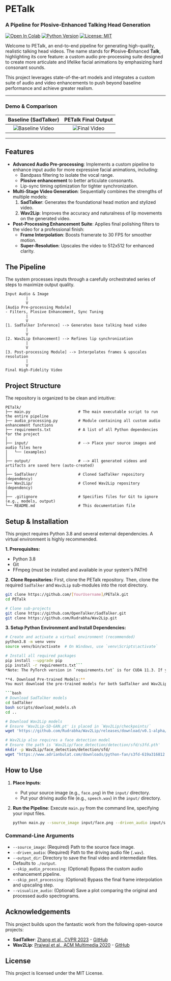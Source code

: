 # PETalk
### A Pipeline for Plosive-Enhanced Talking Head Generation

[![Open In Colab](https://colab.research.google.com/assets/colab-badge.svg)](https://colab.research.google.com/drive/1c6eDLz7lzaEfd4jRNdKOwggxWLWQGslC#scrollTo=wFPyLufX-RiF)
[![Python Version](https://img.shields.io/badge/Python-3.8-blue.svg)](https://www.python.org/downloads/release/python-380/)
[![License: MIT](https://img.shields.io/badge/License-MIT-yellow.svg)](https://opensource.org/licenses/MIT)


Welcome to PETalk, an end-to-end pipeline for generating high-quality, realistic talking head videos. The name stands for **P**losive-**E**nhanced **Talk**, highlighting its core feature: a custom audio pre-processing suite designed to create more articulate and lifelike facial animations by emphasizing hard consonant sounds.

This project leverages state-of-the-art models and integrates a custom suite of audio and video enhancements to push beyond baseline performance and achieve greater realism.

---

### Demo & Comparison

| Baseline (SadTalker) | PETalk Final Output |
| :---: | :---: |
| ![Baseline Video](link/to/your/baseline.gif) | ![Final Video](link/to/your/final_enhanced.gif) |

---

## Features

-   **Advanced Audio Pre-processing**: Implements a custom pipeline to enhance input audio for more expressive facial animations, including:
    -   Bandpass filtering to isolate the vocal range.
    -   **Plosive enhancement** to better articulate consonants.
    -   Lip-sync timing optimization for tighter synchronization.
-   **Multi-Stage Video Generation**: Sequentially combines the strengths of multiple models:
    1.  **SadTalker**: Generates the foundational head motion and stylized video.
    2.  **Wav2Lip**: Improves the accuracy and naturalness of lip movements on the generated video.
-   **Post-Processing Enhancement Suite**: Applies final polishing filters to the video for a professional finish:
    -   **Frame Interpolation**: Boosts framerate to 30 FPS for smoother motion.
    -   **Super-Resolution**: Upscales the video to 512x512 for enhanced clarity.

## The Pipeline

The system processes inputs through a carefully orchestrated series of steps to maximize output quality.

```
Input Audio & Image
         |
         V
[Audio Pre-processing Module]
- Filters, Plosive Enhancement, Sync Tuning
         |
         V
[1. SadTalker Inference] --> Generates base talking head video
         |
         V
[2. Wav2Lip Enhancement] --> Refines lip synchronization
         |
         V
[3. Post-processing Module] --> Interpolates frames & upscales resolution
         |
         V
Final High-Fidelity Video
```

## Project Structure

The repository is organized to be clean and intuitive:

```
PETalk/
├── main.py                     # The main executable script to run the entire pipeline
├── audio_processing.py         # Module containing all custom audio enhancement functions
├── requirements.txt            # A list of all Python dependencies for the project
│
├── input/                      # --> Place your source images and audio files here
│   └── (examples)
│
├── output/                     # --> All generated videos and artifacts are saved here (auto-created)
│
├── SadTalker/                  # Cloned SadTalker repository (dependency)
├── Wav2Lip/                    # Cloned Wav2Lip repository (dependency)
│
├── .gitignore                  # Specifies files for Git to ignore (e.g., models, output)
└── README.md                   # This documentation file
```

## Setup & Installation

This project requires Python 3.8 and several external dependencies. A virtual environment is highly recommended.

**1. Prerequisites:**
- Python 3.8
- Git
- FFmpeg (must be installed and available in your system's PATH)

**2. Clone Repositories:**
First, clone the PETalk repository. Then, clone the required `SadTalker` and `Wav2Lip` sub-modules into the root directory.

```bash
git clone https://github.com/[YourUsername]/PETalk.git
cd PETalk

# Clone sub-projects
git clone https://github.com/OpenTalker/SadTalker.git
git clone https://github.com/Rudrabha/Wav2Lip.git
```

**3. Setup Python Environment and Install Dependencies:**

```bash
# Create and activate a virtual environment (recommended)
python3.8 -m venv venv
source venv/bin/activate  # On Windows, use `venv\Scripts\activate`

# Install all required packages
pip install --upgrade pip
pip install -r requirements.txt```
*Note: The PyTorch version in `requirements.txt` is for CUDA 11.3. If you have a different CUDA version, please install the appropriate PyTorch build from their [official website](https://pytorch.org/get-started/locally/).*

**4. Download Pre-trained Models:**
You must download the pre-trained models for both SadTalker and Wav2Lip.

```bash
# Download SadTalker models
cd SadTalker
bash scripts/download_models.sh
cd ..

# Download Wav2Lip models
# Ensure 'Wav2Lip-SD-GAN.pt' is placed in `Wav2Lip/checkpoints/`
wget 'https://github.com/Rudrabha/Wav2Lip/releases/download/v0.1-alpha/Wav2Lip_GAN.pth' -O 'Wav2Lip/checkpoints/Wav2Lip-SD-GAN.pt'

# Wav2Lip also requires a face detection model
# Ensure the path is 'Wav2Lip/face_detection/detection/sfd/s3fd.pth'
mkdir -p Wav2Lip/face_detection/detection/sfd/
wget "https://www.adrianbulat.com/downloads/python-fan/s3fd-619a316812.pth" -O "Wav2Lip/face_detection/detection/sfd/s3fd.pth"
```

## How to Use

1.  **Place Inputs**:
    -   Put your source image (e.g., `face.png`) in the `input/` directory.
    -   Put your driving audio file (e.g., `speech.wav`) in the `input/` directory.

2.  **Run the Pipeline**:
    Execute `main.py` from the command line, specifying your input files.

    ```bash
    python main.py --source_image input/face.png --driven_audio input/speech.wav --output_dir results
    ```

### Command-Line Arguments

-   `--source_image`: (Required) Path to the source face image.
-   `--driven_audio`: (Required) Path to the driving audio file (`.wav`).
-   `--output_dir`: Directory to save the final video and intermediate files. Defaults to `./output`.
-   `--skip_audio_processing`: (Optional) Bypass the custom audio enhancement pipeline.
-   `--skip_post_processing`: (Optional) Bypass the final frame interpolation and upscaling step.
-   `--visualize_audio`: (Optional) Save a plot comparing the original and processed audio spectrograms.

## Acknowledgements

This project builds upon the fantastic work from the following open-source projects:
-   **SadTalker**: [Zhang et al., CVPR 2023](https://arxiv.org/abs/2211.12194) - [GitHub](https://github.com/OpenTalker/SadTalker)
-   **Wav2Lip**: [Prajwal et al., ACM Multimedia 2020](https://arxiv.org/abs/2008.10010) - [GitHub](https://github.com/Rudrabha/Wav2Lip)

## License
This project is licensed under the MIT License.
